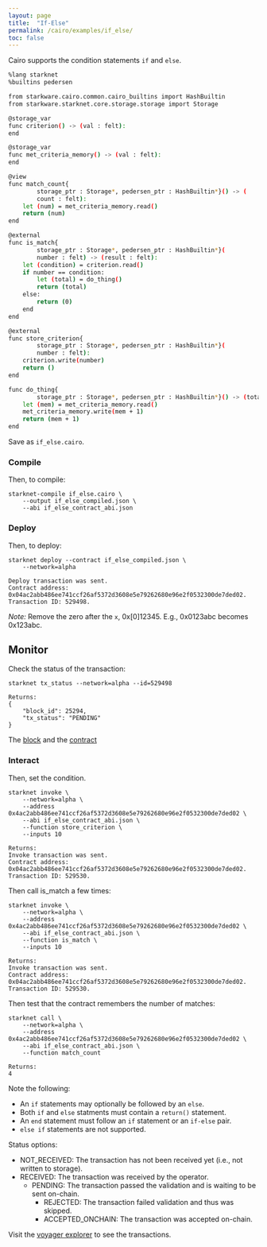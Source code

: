 ```yaml
---
layout: page
title:  "If-Else"
permalink: /cairo/examples/if_else/
toc: false
---
```


Cairo supports the condition statements `if` and `else`.

```sh
%lang starknet
%builtins pedersen

from starkware.cairo.common.cairo_builtins import HashBuiltin
from starkware.starknet.core.storage.storage import Storage

@storage_var
func criterion() -> (val : felt):
end

@storage_var
func met_criteria_memory() -> (val : felt):
end

@view
func match_count{
        storage_ptr : Storage*, pedersen_ptr : HashBuiltin*}() -> (
        count : felt):
    let (num) = met_criteria_memory.read()
    return (num)
end

@external
func is_match{
        storage_ptr : Storage*, pedersen_ptr : HashBuiltin*}(
        number : felt) -> (result : felt):
    let (condition) = criterion.read()
    if number == condition:
        let (total) = do_thing()
        return (total)
    else:
        return (0)
    end
end

@external
func store_criterion{
        storage_ptr : Storage*, pedersen_ptr : HashBuiltin*}(
        number : felt):
    criterion.write(number)
    return ()
end

func do_thing{
        storage_ptr : Storage*, pedersen_ptr : HashBuiltin*}() -> (total : felt):
    let (mem) = met_criteria_memory.read()
    met_criteria_memory.write(mem + 1)
    return (mem + 1)
end
```
Save as `if_else.cairo`.

### Compile

Then, to compile:
```
starknet-compile if_else.cairo \
    --output if_else_compiled.json \
    --abi if_else_contract_abi.json
```
### Deploy

Then, to deploy:
```
starknet deploy --contract if_else_compiled.json \
    --network=alpha

Deploy transaction was sent.
Contract address: 0x04ac2abb486ee741ccf26af5372d3608e5e79262680e96e2f0532300de7ded02.
Transaction ID: 529498.
```

*Note:* Remove the zero after the `x`, 0x[0]12345. E.g., 0x0123abc becomes 0x123abc.

## Monitor

Check the status of the transaction:

```
starknet tx_status --network=alpha --id=529498

Returns:
{
    "block_id": 25294,
    "tx_status": "PENDING"
}
```
The [block](https://voyager.online/block/25294) and the
[contract](https://voyager.online/contract/0x4ac2abb486ee741ccf26af5372d3608e5e79262680e96e2f0532300de7ded02#state)

### Interact

Then, set the condition.

```
starknet invoke \
    --network=alpha \
    --address 0x4ac2abb486ee741ccf26af5372d3608e5e79262680e96e2f0532300de7ded02 \
    --abi if_else_contract_abi.json \
    --function store_criterion \
    --inputs 10

Returns:
Invoke transaction was sent.
Contract address: 0x04ac2abb486ee741ccf26af5372d3608e5e79262680e96e2f0532300de7ded02.
Transaction ID: 529530.
```
Then call is_match a few times:
```
starknet invoke \
    --network=alpha \
    --address 0x4ac2abb486ee741ccf26af5372d3608e5e79262680e96e2f0532300de7ded02 \
    --abi if_else_contract_abi.json \
    --function is_match \
    --inputs 10

Returns:
Invoke transaction was sent.
Contract address: 0x04ac2abb486ee741ccf26af5372d3608e5e79262680e96e2f0532300de7ded02.
Transaction ID: 529530.
```

Then test that the contract remembers the number of matches:

```
starknet call \
    --network=alpha \
    --address 0x4ac2abb486ee741ccf26af5372d3608e5e79262680e96e2f0532300de7ded02 \
    --abi if_else_contract_abi.json \
    --function match_count

Returns:
4
```


Note the following:
- An `if` statements may optionally be followed by an `else`.
- Both `if` and `else` statments must contain a `return()` statement.
- An `end` statement must follow an `if` statement or an `if-else` pair.
- `else if` statements are not supported.

Status options:

- NOT_RECEIVED: The transaction has not been received yet (i.e., not written to storage).
- RECEIVED: The transaction was received by the operator.
    - PENDING: The transaction passed the validation and is waiting to be sent on-chain.
        - REJECTED: The transaction failed validation and thus was skipped.
        - ACCEPTED_ONCHAIN: The transaction was accepted on-chain.


Visit the [voyager explorer](https://voyager.online/) to see the transactions.